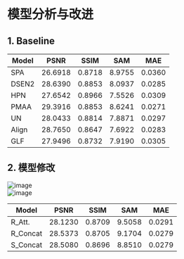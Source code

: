 # 模型分析与改进

## 1. Baseline

| Model    | PSNR    | SSIM   | SAM    | MAE    |
|----------|---------|--------|--------|--------|
| SPA      | 26.6918 | 0.8718 | 8.9755 | 0.0360 |
| DSEN2    | 28.6390 | 0.8853 | 8.0937 | 0.0285 |
| HPN      | 27.6542 | 0.8966 | 7.5526 | 0.0309 |
| PMAA     | 29.3916 | 0.8853 | 8.6241 | 0.0271 |
| UN       | 28.0433 | 0.8814 | 7.8871 | 0.0297 |
| Align    | 28.7650 | 0.8647 | 7.6922 | 0.0283 |
| GLF      | 27.9496 | 0.8732 | 7.9190 | 0.0305 |

## 2. 模型修改  
![image](https://github.com/user-attachments/assets/eabc174e-7a81-4558-b463-74b5f934456d)  
![image](https://github.com/user-attachments/assets/de34ab6e-dbf7-4220-a0c7-e58a588ea32e)  

| Model    | PSNR    | SSIM   | SAM    | MAE    |
|----------|---------|--------|--------|--------|
| R_Att.   | 28.1230 | 0.8709 | 9.5058 | 0.0291 |
| R_Concat | 28.5373 | 0.8705 | 9.1704 | 0.0279 |
| S_Concat | 28.5080 | 0.8696 | 8.8510 | 0.0279 |
